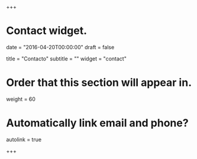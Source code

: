 +++
# Contact widget.

date = "2016-04-20T00:00:00"
draft = false

title = "Contacto"
subtitle = ""
widget = "contact"

# Order that this section will appear in.
weight = 60

# Automatically link email and phone?
autolink = true

+++

